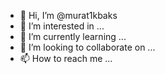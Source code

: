 - 👋 Hi, I’m @murat1kbaks
- 👀 I’m interested in ...
- 🌱 I’m currently learning ...
- 💞️ I’m looking to collaborate on ...
- 📫 How to reach me ...

<!---
murat1kbaks/murat1kbaks is a ✨ special ✨ repository because its `README.md` (this file) appears on your GitHub profile.
You can click the Preview link to take a look at your changes.
--->
